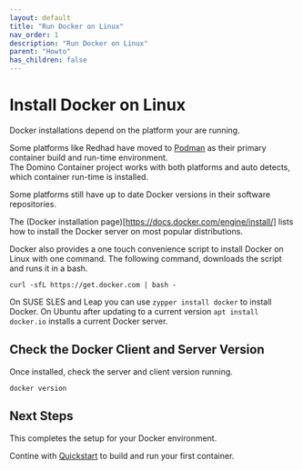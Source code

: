 ```yaml
---
layout: default
title: "Run Docker on Linux"
nav_order: 1
description: "Run Docker on Linux"
parent: "Howto"
has_children: false
---
```


# Install Docker on Linux

Docker installations depend on the platform your are running.

Some platforms like Redhad have moved to [Podman](https://podman.io/) as their primary container build and run-time environment.  
The Domino Container project works with both platforms and auto detects, which container run-time is installed.

Some platforms still have up to date Docker versions in their software repositories.

The (Docker installation page)[https://docs.docker.com/engine/install/] lists how to install the Docker server on most popular distributions.

Docker also provides a one touch convenience script to install Docker on Linux with one command.
The following command, downloads the script and runs it in a bash.

```
curl -sfL https://get.docker.com | bash -
```

On SUSE SLES and Leap you can use `zypper install docker` to install Docker.
On Ubuntu after updating to a current version `apt install docker.io` installs a current Docker server.

## Check the Docker Client and Server Version

Once installed, check the server and client version running.

```
docker version
```

## Next Steps

This completes the setup for your Docker environment.

Contine with [Quickstart](quickstart.md) to build and run your first container.
